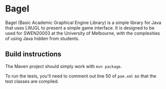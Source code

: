 # Bagel
Bagel (Basic Academic Graphical Engine Library) is a simple library for Java that uses LWJGL to present a simple game interface.
It is designed to be used for SWEN20003 at the University of Melbourne, with the complexities of using Java hidden from students.

## Build instructions
The Maven project should simply work with `mvn package`.

To run the tests, you'll need to comment out line 50 of `pom.xml` so that the test classes are compiled.